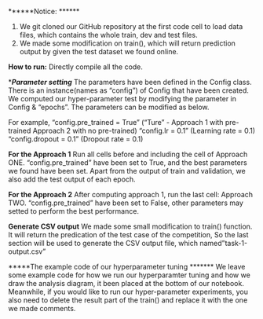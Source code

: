 ******Notice: ******
1. We git cloned our GitHub repository at the first code cell to load data files, which contains the whole train, dev and test files. 
2. We made some modification on train(), which will return prediction output by given the test dataset we found online.

******How to run:******
Directly compile all the code.


******Parameter setting*****
The parameters have been defined in the Config class. 
There is an instance(names as “config”) of Config that have been created. 
We computed our hyper-parameter test by modifying the parameter in Config & “epochs”. 
The parameters can be modified as below.

For example,
“config.pre_trained = True”       (“Ture” - Approach 1 with pre-trained  Approach 2 with no pre-trained)
“config.lr = 0.1”                       (Learning rate = 0.1)
“config.dropout = 0.1”              (Dropout rate = 0.1)


******For the Approach 1******
Run all cells before and including the cell of Approach ONE. 
“config.pre_trained” have been set to True, and the best parameters we found have been set. 
Apart from the output of train and validation, we also add the test output of each epoch.


******For the Approach 2******
After computing approach 1, run the last cell: Approach TWO. 
“config.pre_trained” have been set to False, other parameters may setted to perform the best performance. 


******Generate CSV output******
We made some small modification to train() function. 
It will return the predication of the test case of the competition, 
So the last section will be used to generate the CSV output file, which named”task-1-output.csv”

 *****The example code of our hyperparameter tuning *******
We leave some example code for how we run our hyperparamter tuning and how we draw the analysis diagram, it been placed at the bottom of our notebook.
Meanwhile, if you would like to run our hyper-parameter experiments, you also need to delete the result part of the train() and replace it with the one we made comments.


